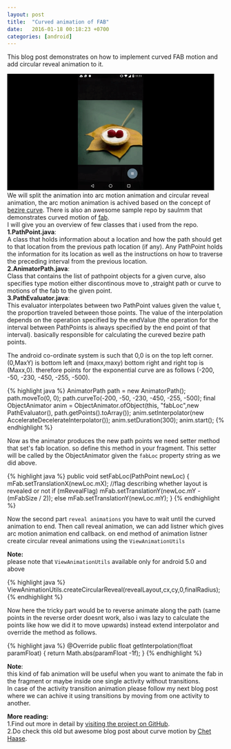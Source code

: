 ```yaml
---
layout: post
title:  "Curved animation of FAB"
date:   2016-01-18 00:18:23 +0700
categories: [android]
---
```

This blog post demonstrates on how to implement curved FAB motion and add circular reveal animation to it.

![ScreenShot](/img/Blog/fab1.gif)
We will split the animation into arc motion animation and circular reveal animation, the arc motion animation is achived based on the concept of [bezire curve](https://en.wikipedia.org/wiki/B%C3%A9zier_curve).
There is also an awesome sample repo by saulmm that demonstrates curved motion of [fab](https://github.com/saulmm/Curved-Fab-Reveal-Example).<br/>
I will give you an overview of few classes that i used from the repo.
**1.PathPoint.java**:<br/>
A class that holds information about a location and how the path should get to that location from the previous path location (if any).
Any PathPoint holds the information for its location as well as the instructions on how to traverse the preceding interval from the previous location.<br/>
**2.AnimatorPath.java**:<br/>
Class that contains the list of pathpoint objects for a given curve,
also specifies type motion either discontinous move to ,straight path or curve to motions of the fab to the given point.<br/>
**3.PathEvaluator.java**:<br/>
This evaluator interpolates between two PathPoint values given the value t, the proportion traveled between those points.
The value of the interpolation depends on the operation specified by the endValue (the operation for the interval between PathPoints is always specified by the end point of that interval).
basically responsible for calculating the cureved bezire path points.<br/>

The android co-ordinate system is such that 0,0 is on the top left corner.
(0,MaxY) is bottom left and (maxx,maxy) bottom right and right top is (Maxx,0).
therefore points for the exponential curve are as follows (-200, -50, -230, -450, -255, -500).


{% highlight java %}
 	AnimatorPath path = new AnimatorPath();
 	path.moveTo(0, 0);
 	path.curveTo(-200, -50, -230, -450, -255, -500);
 	final ObjectAnimator anim = ObjectAnimator.ofObject(this, "fabLoc",new PathEvaluator(), path.getPoints().toArray());
 	anim.setInterpolator(new AccelerateDecelerateInterpolator());
 	anim.setDuration(300);
 	anim.start();
{% endhighlight %}

Now as the animator produces the new path points we need setter method that set's fab location.
so define this method in your fragment.
This setter will be called by the ObjectAnimator given the  `fabLoc` property string as we did above.

{% highlight java %}
public void setFabLoc(PathPoint newLoc) {
  	mFab.setTranslationX(newLoc.mX);
    //flag describing whether layout is revealed or not
    if (mRevealFlag)
        mFab.setTranslationY(newLoc.mY - (mFabSize / 2));
    else
        mFab.setTranslationY(newLoc.mY);
 }
{% endhighlight %}


  Now the second part  `reveal animations` you have to wait until the curved animation to end.
  Then  call reveal animation, we can add listner which gives arc motion animation end callback.
  on end method of animation listner  create circular reveal animations using the  `ViewAnimationUtils`

  **Note:**<br/>
  please note that `ViewAnimationUtils` available only for android 5.0 and above

  {% highlight java %}
   ViewAnimationUtils.createCircularReveal(revealLayout,cx,cy,0,finalRadius);
  {% endhighlight %}


Now here the tricky part would be to reverse animate along the path
(same points in the reverse order doesnt work, also i was lazy to calculate the points like how we did it to move upwards)
instead extend interpolator and override the method as follows.

{% highlight java %}
@Override
 public float getInterpolation(float paramFloat) {
    return Math.abs(paramFloat -1f);
 }
{% endhighlight %}

**Note**:<br/>
this kind of fab animation will be useful when you want to animate the fab in the fragment or maybe inside one single activity without transitions.<br/>
In case of the activity transition animation please follow my next blog post where we can achive it using transitions by moving from one activity to another.<br/>

 **More reading:**<br/>
1.Find out more in detail by [visiting the project on GitHub](https://github.com/callmekarthik/AnimationsDemo).<br/>
2.Do check this old but awesome blog post about curve motion by [Chet Haase](http://graphics-geek.blogspot.com.es/2012/01/curved-motion-in-android.html).<br/>
